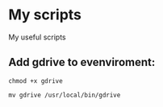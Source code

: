 # My scripts
My useful scripts

## Add gdrive to evenviroment:

`chmod +x gdrive`

`mv gdrive /usr/local/bin/gdrive`
